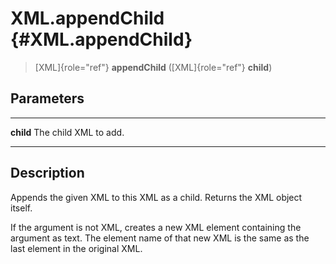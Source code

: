 XML.appendChild {#XML.appendChild}
===============

> [XML]{role="ref"} **appendChild** ([XML]{role="ref"} **child**)

Parameters
----------

  ----------- -----------------------
  **child**   The child XML to add.
  ----------- -----------------------

Description
-----------

Appends the given XML to this XML as a child. Returns the XML object
itself.

If the argument is not XML, creates a new XML element containing the
argument as text. The element name of that new XML is the same as the
last element in the original XML.
